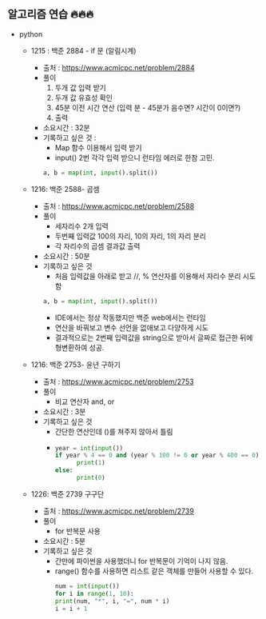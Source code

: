 ## 알고리즘 연습 🔥🔥🔥

+ python
  + 1215 : 백준 2884 - if 문 (알림시계)
    + 출처 : https://www.acmicpc.net/problem/2884
    + 풀이
      1) 두개 값 입력 받기
      2) 두개 값 유효성 확인
      3) 45분 이전 시간 연산 (입력 분 - 45분가 음수면? 시간이 0이면?) 
      4) 출력
    + 소요시간 : 32분 
    + 기록하고 싶은 것 : 
      + Map 함수 이용해서 입력 받기
      + input() 2번 각각 입력 받으니 런타임 에러로 한참 고민. 
      ```python
      a, b = map(int, input().split())
      ```
  + 1216: 백준 2588- 곱셈
    + 출처 : https://www.acmicpc.net/problem/2588
    + 풀이
      + 세자리수 2개 입력 
      + 두번째 입력값 100의 자리, 10의 자리, 1의 자리 분리
      + 각 자리수의 곱셈 결과값 출력
    + 소요시간 : 50분
    + 기록하고 싶은 것 
      + 처음 입력값을 아래로 받고 //, % 연산자를 이용해서 자리수 분리 시도함
      ```python
      a, b = map(int, input().split())
      ```
      + IDE에서는 정상 작동했지만 백준 web에서는 런타임
      + 연산을 바꿔보고 변수 선언을 없애보고 다양하게 시도
      + 결과적으로는 2번째 입력값을 string으로 받아서 글짜로 접근한 뒤에 형변환하여 성공.
    
  + 1216: 백준 2753- 윤년 구하기
    + 출처 : https://www.acmicpc.net/problem/2753
    + 풀이
      + 비교 연산자 and, or 
    + 소요시간 : 3분
    + 기록하고 싶은 것
      + 간단한 연산인데 ()를 쳐주지 않아서 틀림
      + ```python
        year = int(input())
        if year % 4 == 0 and (year % 100 != 0 or year % 400 == 0):
              print(1)
        else:
              print(0)
        ```
  + 1226: 백준 2739 구구단
    + 출처 : https://www.acmicpc.net/problem/2739
    + 풀이
      + for 반복문 사용
    * 소요시간 : 5분
    * 기록하고 싶은 것
      * 간만에 파이썬을 사용했더니 for 반복문이 기억이 나지 않음.
      * range() 함수를 사용하면 리스트 같은 객체를 만들어 사용할 수 있다.
        ``` python
        num = int(input())
        for i in range(1, 10):
        print(num, "*", i, "=", num * i)
        i = i + 1
        ```
   
